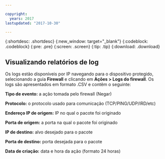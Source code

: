 ```yaml
---

copyright:
  years: 2017
lastupdated: "2017-10-30"

---
```


{:shortdesc: .shortdesc}
{:new_window: target="_blank"}
{:codeblock: .codeblock}
{:pre: .pre}
{:screen: .screen}
{:tip: .tip}
{:download: .download}

## Visualizando relatórios de log

Os logs estão disponíveis por IP navegando para o dispositivo
protegido, selecionando a guia **Firewall** e clicando em
**Ações > Logs do firewall**. Os logs são apresentados em formato .CSV
e contêm o seguinte:

**Tipo de evento:** a ação tomada pelo firewall (Negar)

**Protocolo:** o protocolo usado para comunicação (TCP/PING/UDP/IRD/etc)

**Endereço IP de origem:** IP no qual o pacote foi originado

**Porta de origem:** a porta na qual o pacote foi originado

**IP de destino:** alvo desejado para o pacote

**Porta de destino:** porta desejada para o pacote

**Data de criação:** data e hora da ação (formato 24 horas)
